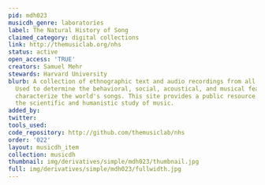```yaml
---
pid: mdh023
musicdh_genre: laboratories
label: The Natural History of Song
claimed_category: digital collections
link: http://themusiclab.org/nhs
status: active
open_access: 'TRUE'
creators: Samuel Mehr
stewards: Harvard University
blurb: A collection of ethnographic text and audio recordings from all over the world.
  Used to determine the behavioral, social, acoustical, and musical features that
  characterize the world's songs. This site provides a public resource to advance
  the scientific and humanistic study of music.
added_by: 
twitter: 
tools_used: 
code_repository: http://github.com/themusiclab/nhs
order: '022'
layout: musicdh_item
collection: musicdh
thumbnail: img/derivatives/simple/mdh023/thumbnail.jpg
full: img/derivatives/simple/mdh023/fullwidth.jpg
---
```

